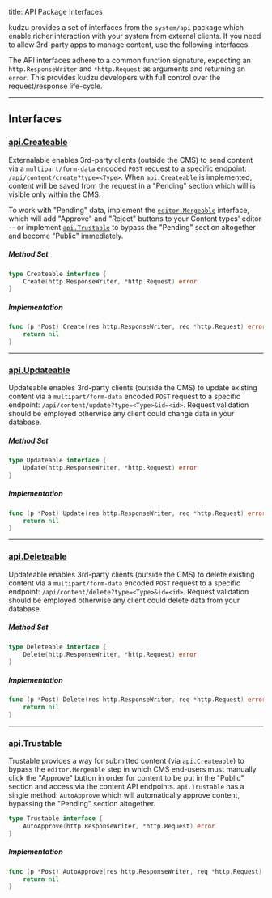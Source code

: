 title: API Package Interfaces

kudzu provides a set of interfaces from the `system/api` package which enable
richer interaction with your system from external clients. If you need to allow
3rd-party apps to manage content, use the following interfaces.

The API interfaces adhere to a common function signature, expecting an
`http.ResponseWriter` and `*http.Request` as arguments and returning an `error`.
This provides kudzu developers with full control over the request/response
life-cycle.

---

## Interfaces

### [api.Createable](https://godoc.org/github.com/kudzu-cms/kudzu/system/api#Createable)
Externalable enables 3rd-party clients (outside the CMS) to send content via a
`multipart/form-data` encoded `POST` request to a specific endpoint:
`/api/content/create?type=<Type>`. When `api.Createable` is implemented, content
will be saved from the request in a "Pending" section which will is visible only
within the CMS.

To work with "Pending" data, implement the [`editor.Mergeable`](/Interfaces/Editor#editormergeable)
interface, which will add "Approve" and "Reject" buttons to your Content types'
editor -- or implement [`api.Trustable`](#apitrustable) to bypass
the "Pending" section altogether and become "Public" immediately.

##### Method Set

```go
type Createable interface {
    Create(http.ResponseWriter, *http.Request) error
}
```

##### Implementation
```go
func (p *Post) Create(res http.ResponseWriter, req *http.Request) error {
    return nil
}
```

---

### [api.Updateable](https://godoc.org/github.com/kudzu-cms/kudzu/system/api#Updateable)
Updateable enables 3rd-party clients (outside the CMS) to update existing content
via a `multipart/form-data` encoded `POST` request to a specific endpoint:
`/api/content/update?type=<Type>&id=<id>`. Request validation should be employed
otherwise any client could change data in your database.

##### Method Set

```go
type Updateable interface {
    Update(http.ResponseWriter, *http.Request) error
}
```

##### Implementation
```go
func (p *Post) Update(res http.ResponseWriter, req *http.Request) error {
    return nil
}
```

---

### [api.Deleteable](https://godoc.org/github.com/kudzu-cms/kudzu/system/api#Deleteable)
Updateable enables 3rd-party clients (outside the CMS) to delete existing content
via a `multipart/form-data` encoded `POST` request to a specific endpoint:
`/api/content/delete?type=<Type>&id=<id>`. Request validation should be employed
otherwise any client could delete data from your database.

##### Method Set

```go
type Deleteable interface {
    Delete(http.ResponseWriter, *http.Request) error
}
```

##### Implementation
```go
func (p *Post) Delete(res http.ResponseWriter, req *http.Request) error {
    return nil
}
```

---

### [api.Trustable](https://godoc.org/github.com/kudzu-cms/kudzu/system/api#Trustable)
Trustable provides a way for submitted content (via `api.Createable`) to bypass
the `editor.Mergeable` step in which CMS end-users must manually click the
"Approve" button in order for content to be put in the "Public" section and access
via the content API endpoints. `api.Trustable` has a single method: `AutoApprove`
which will automatically approve content, bypassing the "Pending" section
altogether.

```go
type Trustable interface {
    AutoApprove(http.ResponseWriter, *http.Request) error
}
```

##### Implementation
```go
func (p *Post) AutoApprove(res http.ResponseWriter, req *http.Request) error {
    return nil
}
```
